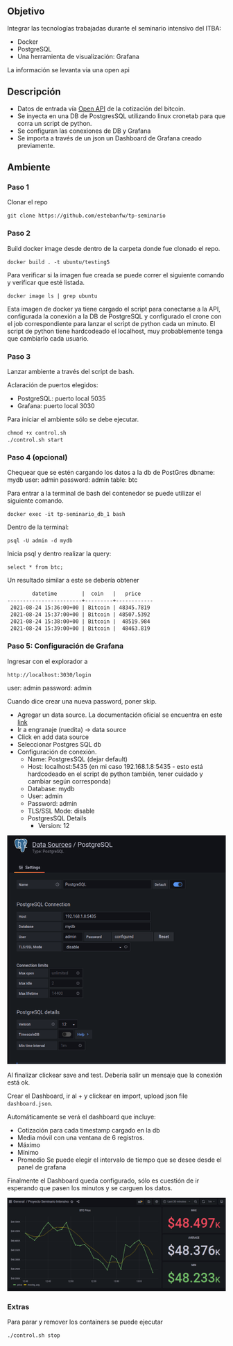 ## Objetivo

Integrar las tecnologías trabajadas durante el seminario intensivo del ITBA:

* Docker
* PostgreSQL
* Una herramienta de visualización: Grafana

La información se levanta via una open api

## Descripción

* Datos de entrada vía [Open API](https://api.coindesk.com/v1/bpi/currentprice.json) de la cotización del bitcoin.
* Se inyecta en una DB de PostgresSQL utilizando linux cronetab para que corra un script de python.
* Se configuran las conexiones de DB y Grafana
* Se importa a través de un json un Dashboard de Grafana creado previamente.

## Ambiente

### Paso 1

Clonar el repo
~~~
git clone https://github.com/estebanfw/tp-seminario
~~~

### Paso 2

Build docker image desde dentro de la carpeta donde fue clonado el repo.
~~~
docker build . -t ubuntu/testing5
~~~
Para verificar si la imagen fue creada se puede correr el siguiente comando y verificar que esté listada.
~~~
docker image ls | grep ubuntu
~~~
Esta imagen de docker ya tiene cargado el script para conectarse a la API, configurada la conexión a la DB de PostgreSQL y configurado el crone con el job
correspondiente para lanzar el script de python cada un minuto. El script de python tiene hardcodeado el localhost, muy probablemente tenga que cambiarlo cada usuario.


### Paso 3

Lanzar ambiente a través del script de bash.

Aclaración de puertos elegidos:
* PostgreSQL: puerto local 5035
* Grafana: puerto local 3030

Para iniciar el ambiente sólo se debe ejecutar.

~~~
chmod +x control.sh
./control.sh start
~~~

### Paso 4 (opcional)

Chequear que se estén cargando los datos a la db de PostGres
dbname: mydb
user: admin
password: admin
table: btc

Para entrar a la terminal de bash del contenedor se puede utilizar el siguiente comando.
~~~
docker exec -it tp-seminario_db_1 bash
~~~
Dentro de la terminal:
~~~
psql -U admin -d mydb
~~~
Inicia psql y dentro realizar la query:
~~~
select * from btc;
~~~
Un resultado similar a este se debería obtener
~~~
        datetime        |  coin   |   price    
------------------------+---------+------------
 2021-08-24 15:36:00+00 | Bitcoin | 48345.7819
 2021-08-24 15:37:00+00 | Bitcoin | 48507.5392
 2021-08-24 15:38:00+00 | Bitcoin |  48519.984
 2021-08-24 15:39:00+00 | Bitcoin |  48463.819
~~~

### Paso 5: Configuración de Grafana

Ingresar con el explorador a 
~~~
http://localhost:3030/login
~~~
user: admin
password: admin

Cuando dice crear una nueva password, poner skip.

* Agregar un data source. La documentación oficial se encuentra en este [link](https://grafana.com/docs/grafana/v7.5/datasources/add-a-data-source/?utm_source=grafana_gettingstarted)
* Ir a engranaje (ruedita) -> data source
* Click en add data source
* Seleccionar Postgres SQL db
* Configuración de conexión.
  * Name: PostgresSQL (dejar default)
  * Host: localhost:5435 (en mi caso 192.168.1.8:5435 - esto está hardcodeado en el script de python también, tener cuidado y cambiar según corresponda)
  * Database: mydb
  * User: admin
  * Password: admin
  * TLS/SSL Mode: disable
  * PostgresSQL Details
    * Version: 12

![](pictures/postgresql_connection_grafana_config.png)

Al finalizar clickear save and test. Debería salir un mensaje que la conexión está ok.

Crear el Dashboard, ir al + y clickear en import, upload json file `dashboard.json`.

Automáticamente se verá el dashboard que incluye:
* Cotización para cada timestamp cargado en la db
* Media móvil con una ventana de 6 registros.
* Máximo
* Mínimo
* Promedio
Se puede elegir el intervalo de tiempo que se desee desde el panel de grafana

Finalmente el Dashboard queda configurado, sólo es cuestión de ir esperando que pasen los minutos y se carguen los datos.

![](pictures/grafana_dashboard.png)

### Extras

Para parar y remover los containers se puede ejecutar

~~~
./control.sh stop
~~~
